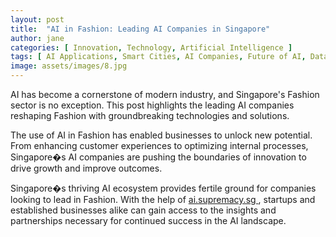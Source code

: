 ```yaml
---
layout: post
title:  "AI in Fashion: Leading AI Companies in Singapore"
author: jane
categories: [ Innovation, Technology, Artificial Intelligence ]
tags: [ AI Applications, Smart Cities, AI Companies, Future of AI, Data Analytics ]
image: assets/images/8.jpg
---
```


AI has become a cornerstone of modern industry, and Singapore's Fashion sector is no exception. This post highlights the leading AI companies reshaping Fashion with groundbreaking technologies and solutions.

The use of AI in Fashion has enabled businesses to unlock new potential. From enhancing customer experiences to optimizing internal processes, Singapore�s AI companies are pushing the boundaries of innovation to drive growth and improve outcomes.

Singapore�s thriving AI ecosystem provides fertile ground for companies looking to lead in Fashion. With the help of <a href="https://ai.supremacy.sg" target="_blank"> ai.supremacy.sg </a>, startups and established businesses alike can gain access to the insights and partnerships necessary for continued success in the AI landscape.
